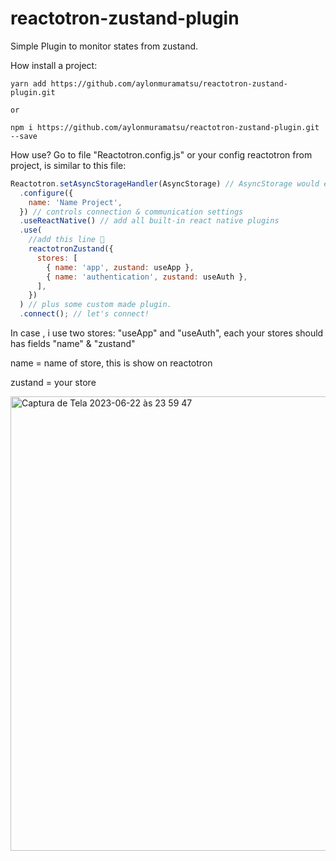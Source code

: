 # reactotron-zustand-plugin
Simple Plugin to monitor states from zustand.

How install a project:
```
yarn add https://github.com/aylonmuramatsu/reactotron-zustand-plugin.git

or

npm i https://github.com/aylonmuramatsu/reactotron-zustand-plugin.git --save
```


How use?
Go to file "Reactotron.config.js" or your config reactotron from project, is similar to this file:
```js
Reactotron.setAsyncStorageHandler(AsyncStorage) // AsyncStorage would either come from `react-native` or `@react-native-community/async-storage` depending on where you get it from
  .configure({
    name: 'Name Project',
  }) // controls connection & communication settings
  .useReactNative() // add all built-in react native plugins
  .use(
    //add this line 🙌
    reactotronZustand({
      stores: [
        { name: 'app', zustand: useApp },
        { name: 'authentication', zustand: useAuth },
      ],
    })
  ) // plus some custom made plugin.
  .connect(); // let's connect!
```

In case , i use two stores:  "useApp" and "useAuth", each your stores should has fields "name" & "zustand"

name = name of store, this is show on reactotron 

zustand = your store 

<img width="727" alt="Captura de Tela 2023-06-22 às 23 59 47" src="https://github.com/aylonmuramatsu/reactotron-zustand-plugin/assets/28609474/81e12c1f-4d33-4575-930a-14419aa508bf">
